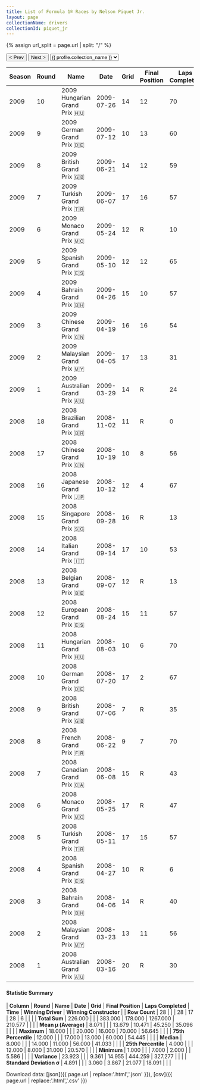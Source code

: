 ```yaml
---
title: List of Formula 1® Races by Nelson Piquet Jr.
layout: page
collectionName: drivers
collectionId: piquet_jr
---
```


{% assign url_split = page.url | split: "/" %}
<div id="collection-navigation">
<button onclick="selector.options[selector.selectedIndex-1].value && (window.location = selector.options[selector.selectedIndex-1].value);">&lt; Prev</button>
<button onclick="selector.options[selector.selectedIndex+1].value && (window.location = selector.options[selector.selectedIndex+1].value);">Next &gt;</button>
<select id="selector" onchange="this.options[this.selectedIndex].value && (window.location = this.options[this.selectedIndex].value);">
  {% for collectionId in site.data[page.collectionName].refs %}
    {% if collectionId == page.collectionId %}
      {% assign selected = "selected" %}
    {% else %}
      {% assign selected = "" %}
    {% endif %}
    {% assign profile = site.data[page.collectionName][collectionId].profile %}
    <option value="/f1/{{ page.collectionName }}/{{ collectionId }}/{{ url_split[4] }}" {{ selected }}>{{ profile.collection_name }}</option>
  {% endfor %}
</select>
</div>

| Season | Round | Name | Date | Grid | Final Position | Laps Completed | Time | Winning Driver | Winning Constructor |
|--|--|--|--|--|--|--|--|--|--|
| 2009 | 10 | 2009 Hungarian Grand Prix 🇭🇺 | 2009-07-26 | 14 | 12 | 70 | +1:11.512 | Lewis Hamilton 🇬🇧 | McLaren 🇬🇧 |
| 2009 | 9 | 2009 German Grand Prix 🇩🇪 | 2009-07-12 | 10 | 13 | 60 | +1:08.328 | Mark Webber 🇦🇺 | Red Bull 🇦🇹 |
| 2009 | 8 | 2009 British Grand Prix 🇬🇧 | 2009-06-21 | 14 | 12 | 59 |   | Sebastian Vettel 🇩🇪 | Red Bull 🇦🇹 |
| 2009 | 7 | 2009 Turkish Grand Prix 🇹🇷 | 2009-06-07 | 17 | 16 | 57 |   | Jenson Button 🇬🇧 | Brawn 🇬🇧 |
| 2009 | 6 | 2009 Monaco Grand Prix 🇲🇨 | 2009-05-24 | 12 | R | 10 |   | Jenson Button 🇬🇧 | Brawn 🇬🇧 |
| 2009 | 5 | 2009 Spanish Grand Prix 🇪🇸 | 2009-05-10 | 12 | 12 | 65 |   | Jenson Button 🇬🇧 | Brawn 🇬🇧 |
| 2009 | 4 | 2009 Bahrain Grand Prix 🇧🇭 | 2009-04-26 | 15 | 10 | 57 | +1:05.149 | Jenson Button 🇬🇧 | Brawn 🇬🇧 |
| 2009 | 3 | 2009 Chinese Grand Prix 🇨🇳 | 2009-04-19 | 16 | 16 | 54 |   | Sebastian Vettel 🇩🇪 | Red Bull 🇦🇹 |
| 2009 | 2 | 2009 Malaysian Grand Prix 🇲🇾 | 2009-04-05 | 17 | 13 | 31 |   | Jenson Button 🇬🇧 | Brawn 🇬🇧 |
| 2009 | 1 | 2009 Australian Grand Prix 🇦🇺 | 2009-03-29 | 14 | R | 24 |   | Jenson Button 🇬🇧 | Brawn 🇬🇧 |
| 2008 | 18 | 2008 Brazilian Grand Prix 🇧🇷 | 2008-11-02 | 11 | R | 0 |   | Felipe Massa 🇧🇷 | Ferrari 🇮🇹 |
| 2008 | 17 | 2008 Chinese Grand Prix 🇨🇳 | 2008-10-19 | 10 | 8 | 56 | +56.645 | Lewis Hamilton 🇬🇧 | McLaren 🇬🇧 |
| 2008 | 16 | 2008 Japanese Grand Prix 🇯🇵 | 2008-10-12 | 12 | 4 | 67 | +20.570 | Fernando Alonso 🇪🇸 | Renault 🇫🇷 |
| 2008 | 15 | 2008 Singapore Grand Prix 🇸🇬 | 2008-09-28 | 16 | R | 13 |   | Fernando Alonso 🇪🇸 | Renault 🇫🇷 |
| 2008 | 14 | 2008 Italian Grand Prix 🇮🇹 | 2008-09-14 | 17 | 10 | 53 | +54.445 | Sebastian Vettel 🇩🇪 | Toro Rosso 🇮🇹 |
| 2008 | 13 | 2008 Belgian Grand Prix 🇧🇪 | 2008-09-07 | 12 | R | 13 |   | Felipe Massa 🇧🇷 | Ferrari 🇮🇹 |
| 2008 | 12 | 2008 European Grand Prix 🇪🇸 | 2008-08-24 | 15 | 11 | 57 | +1:32.717 | Felipe Massa 🇧🇷 | Ferrari 🇮🇹 |
| 2008 | 11 | 2008 Hungarian Grand Prix 🇭🇺 | 2008-08-03 | 10 | 6 | 70 | +32.298 | Heikki Kovalainen 🇫🇮 | McLaren 🇬🇧 |
| 2008 | 10 | 2008 German Grand Prix 🇩🇪 | 2008-07-20 | 17 | 2 | 67 | +5.586 | Lewis Hamilton 🇬🇧 | McLaren 🇬🇧 |
| 2008 | 9 | 2008 British Grand Prix 🇬🇧 | 2008-07-06 | 7 | R | 35 |   | Lewis Hamilton 🇬🇧 | McLaren 🇬🇧 |
| 2008 | 8 | 2008 French Grand Prix 🇫🇷 | 2008-06-22 | 9 | 7 | 70 | +41.033 | Felipe Massa 🇧🇷 | Ferrari 🇮🇹 |
| 2008 | 7 | 2008 Canadian Grand Prix 🇨🇦 | 2008-06-08 | 15 | R | 43 |   | Robert Kubica 🇵🇱 | BMW Sauber 🇩🇪 |
| 2008 | 6 | 2008 Monaco Grand Prix 🇲🇨 | 2008-05-25 | 17 | R | 47 |   | Lewis Hamilton 🇬🇧 | McLaren 🇬🇧 |
| 2008 | 5 | 2008 Turkish Grand Prix 🇹🇷 | 2008-05-11 | 17 | 15 | 57 |   | Felipe Massa 🇧🇷 | Ferrari 🇮🇹 |
| 2008 | 4 | 2008 Spanish Grand Prix 🇪🇸 | 2008-04-27 | 10 | R | 6 |   | Kimi Räikkönen 🇫🇮 | Ferrari 🇮🇹 |
| 2008 | 3 | 2008 Bahrain Grand Prix 🇧🇭 | 2008-04-06 | 14 | R | 40 |   | Felipe Massa 🇧🇷 | Ferrari 🇮🇹 |
| 2008 | 2 | 2008 Malaysian Grand Prix 🇲🇾 | 2008-03-23 | 13 | 11 | 56 | +1:32.202 | Kimi Räikkönen 🇫🇮 | Ferrari 🇮🇹 |
| 2008 | 1 | 2008 Australian Grand Prix 🇦🇺 | 2008-03-16 | 20 | R | 30 |   | Lewis Hamilton 🇬🇧 | McLaren 🇬🇧 |

#### Statistic Summary

| **Column** | **Round** | **Name** | **Date** | **Grid** | **Final Position** | **Laps Completed** | **Time** | **Winning Driver** | **Winning Constructor** |
| **Row Count** | 28 |  |  | 28 | 17 | 28 | 6 |  |  |
| **Total Sum** | 226.000 |  |  | 383.000 | 178.000 | 1267.000 | 210.577 |  |  |
| **Mean μ (Average)** | 8.071 |  |  | 13.679 | 10.471 | 45.250 | 35.096 |  |  |
| **Maximum** | 18.000 |  |  | 20.000 | 16.000 | 70.000 | 56.645 |  |  |
| **75th Percentile** | 12.000 |  |  | 17.000 | 13.000 | 60.000 | 54.445 |  |  |
| **Median** | 8.000 |  |  | 14.000 | 11.000 | 56.000 | 41.033 |  |  |
| **25th Percentile** | 4.000 |  |  | 12.000 | 8.000 | 31.000 | 20.570 |  |  |
| **Minimum** | 1.000 |  |  | 7.000 | 2.000 |  | 5.586 |  |  |
| **Variance** | 23.923 |  |  | 9.361 | 14.955 | 444.259 | 327.277 |  |  |
| **Standard Deviation σ** | 4.891 |  |  | 3.060 | 3.867 | 21.077 | 18.091 |  |  |

Download data: [json]({{ page.url | replace:'.html','.json' }}), [csv]({{ page.url | replace:'.html','.csv' }})
